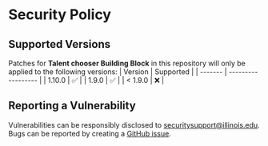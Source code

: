 # Security Policy

## Supported Versions
Patches for **Talent chooser Building Block** in this repository will only be applied to the following versions:
| Version | Supported          |
| ------- | ------------------ |
| 1.10.0   | :white_check_mark: |
| 1.9.0   | :white_check_mark: |
| < 1.9.0 | :x:                |
## Reporting a Vulnerability
Vulnerabilities can be responsibly disclosed to [securitysupport@illinois.edu](mailto:securitysupport@illinois.edu).
Bugs can be reported by creating a [GitHub issue](https://github.com/rokwire/talent-chooser-building-block/issues/new/choose).